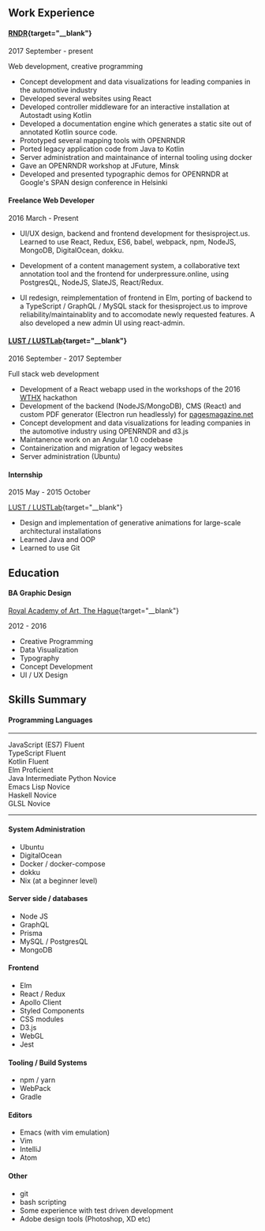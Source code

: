 ## Work Experience

#### [RNDR](https://rndr.org){target="__blank"}
2017 September - present

Web development, creative programming

- Concept development and data visualizations for leading companies in the automotive industry
- Developed several websites using React
- Developed controller middleware for an interactive installation at Autostadt
  using Kotlin
- Developed a documentation engine which generates a static site out of
  annotated Kotlin source code.
- Prototyped several mapping tools with OPENRNDR
- Ported legacy application code from Java to Kotlin
- Server administration and maintainance of internal tooling using docker
- Gave an OPENRNDR workshop at JFuture, Minsk
- Developed and presented typographic demos for OPENRNDR at Google's SPAN design conference in Helsinki


#### Freelance Web Developer
2016 March - Present

- UI/UX design, backend and frontend development for thesisproject.us.
  Learned to use React, Redux, ES6, babel, webpack, npm, NodeJS, MongoDB, DigitalOcean, dokku. 

- Development of a content management system, a collaborative text annotation
  tool and the frontend for underpressure.online, using PostgresQL, NodeJS, SlateJS, React/Redux.
  
- UI redesign, reimplementation of frontend in Elm, porting of backend to a
  TypeScript / GraphQL / MySQL stack for thesisproject.us to improve reliability/maintainablity and to accomodate newly requested features.
  A also developed a new admin UI using react-admin.


#### [LUST / LUSTLab](https://www.lust.nl/){target="__blank"}
2016 September - 2017 September

Full stack web development

- Development of a React webapp used in the workshops of the 2016 [WTHX](https://twitter.com/wthxorg) hackathon
- Development of the backend (NodeJS/MongoDB), CMS (React) and custom PDF
  generator (Electron run headlessly) for [pagesmagazine.net](https://pagemagazine.net)
- Concept development and data visualizations for leading companies in the
  automotive industry using OPENRNDR and d3.js
- Maintanence work on an Angular 1.0 codebase
- Containerization and migration of legacy websites
- Server administration (Ubuntu)


#### Internship
2015 May - 2015 October

[LUST / LUSTLab](https://www.lust.nl/){target="__blank"}

- Design and implementation of generative animations for large-scale architectural installations
- Learned Java and OOP
- Learned to use Git

## Education
#### BA Graphic Design
[Royal Academy of Art, The Hague](https://www.kabk.nl/){target="__blank"}

2012 - 2016

- Creative Programming
- Data Visualization
- Typography
- Concept Development
- UI / UX Design



## Skills Summary

#### Programming Languages
----------------    ------------
JavaScript (ES7)    Fluent       
TypeScript          Fluent       
Kotlin              Fluent       
Elm                 Proficient   
Java                Intermediate 
Python              Novice       
Emacs Lisp          Novice       
Haskell             Novice       
GLSL                Novice
----------------    ------------

#### System Administration
- Ubuntu
- DigitalOcean
- Docker / docker-compose
- dokku
- Nix (at a beginner level)

#### Server side / databases
- Node JS
- GraphQL
- Prisma
- MySQL / PostgresQL
- MongoDB

#### Frontend
- Elm
- React / Redux
- Apollo Client
- Styled Components
- CSS modules
- D3.js
- WebGL
- Jest


#### Tooling / Build Systems
- npm / yarn
- WebPack
- Gradle

#### Editors
- Emacs (with vim emulation)
- Vim
- IntelliJ
- Atom


#### Other
- git
- bash scripting
- Some experience with test driven development
- Adobe design tools (Photoshop, XD etc)
